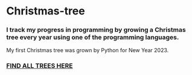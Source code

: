 # Christmas-tree
### I track my progress in programming by growing a Christmas tree every year using one of the programming languages.

My first Christmas tree was grown by Python for New Year 2023.

### [FIND ALL TREES HERE](https://github.com/iliamunaev/Christmas-tree/blob/main/trees.md)
